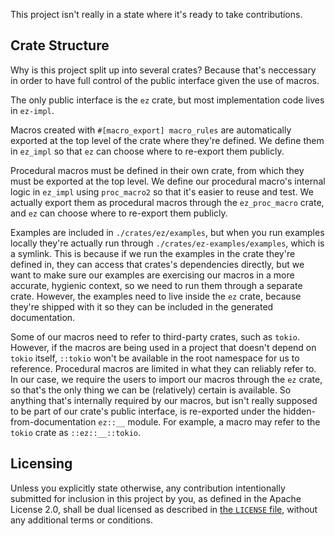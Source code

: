 This project isn't really in a state where it's ready to take contributions.

## Crate Structure

Why is this project split up into several crates? Because that's neccessary in
order to have full control of the public interface given the use of macros.

The only public interface is the `ez` crate, but most implementation code lives
in `ez-impl`.

Macros created with `#[macro_export] macro_rules` are automatically exported at
the top level of the crate where they're defined. We define them in `ez_impl` so
that `ez` can choose where to re-export them publicly.

Procedural macros must be defined in their own crate, from which they must be
exported at the top level. We define our procedural macro's internal logic in
`ez_impl` using `proc_macro2` so that it's easier to reuse and test. We actually
export them as procedural macros through the `ez_proc_macro` crate, and `ez` can
choose where to re-export them publicly.

Examples are included in `./crates/ez/examples`, but when you run examples
locally they're actually run through `./crates/ez-examples/examples`, which is a
symlink. This is because if we run the examples in the crate they're defined in,
they can access that crates's dependencies directly, but we want to make sure
our examples are exercising our macros in a more accurate, hygienic context, so
we need to run them through a separate crate. However, the examples need to live
inside the `ez` crate, because they're shipped with it so they can be included
in the generated documentation.

Some of our macros need to refer to third-party crates, such as `tokio`.
However, if the macros are being used in a project that doesn't depend on
`tokio` itself, `::tokio` won't be available in the root namespace for us to
reference. Procedural macros are limited in what they can reliably refer to. In
our case, we require the users to import our macros through the `ez` crate, so
that's the only thing we can be (relatively) certain is available. So anything
that's internally required by our macros, but isn't really supposed to be part
of our crate's public interface, is re-exported under the
hidden-from-documentation `ez::__` module. For example, a macro may refer to the
`tokio` crate as `::ez::__::tokio`.

## Licensing

Unless you explicitly state otherwise, any contribution intentionally submitted
for inclusion in this project by you, as defined in the Apache License 2.0,
shall be dual licensed as described in [the `LICENSE` file](LICENSE), without
any additional terms or conditions.
